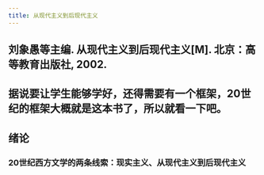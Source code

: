 ```yaml
---
title: 从现代主义到后现代主义
---
```


## 刘象愚等主编. 从现代主义到后现代主义[M]. 北京：高等教育出版社, 2002.
## 据说要让学生能够学好，还得需要有一个框架，20世纪的框架大概就是这本书了，所以就看一下吧。
## 绪论
### 20世纪西方文学的两条线索：现实主义、从现代主义到后现代主义
###
